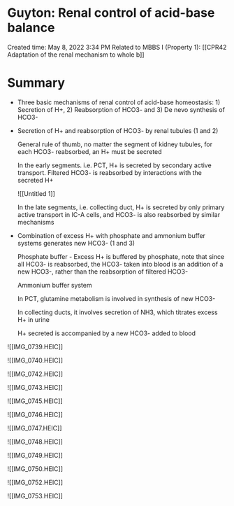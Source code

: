 # Guyton: Renal control of acid-base balance

Created time: May 8, 2022 3:34 PM
Related to MBBS I (Property 1): [[CPR42 Adaptation of the renal mechanism to whole b]]

# Summary

- Three basic mechanisms of renal control of acid-base homeostasis: 1) Secretion of H+, 2) Reabsorption of HCO3- and 3) De nevo synthesis of HCO3-
- Secretion of H+ and reabsorption of HCO3- by renal tubules (1 and 2)
    
    General rule of thumb, no matter the segment of kidney tubules, for each HCO3- reabsorbed, an H+ must be secreted
    
    In the early segments. i.e. PCT, H+ is secreted by secondary active transport. Filtered HCO3- is reabsorbed by interactions with the secreted H+
    
    ![[Untitled 1]]
    
    In the late segments, i.e. collecting duct, H+ is secreted by only primary active transport in IC-A cells, and HCO3- is also reabsorbed by similar mechanisms
    
- Combination of excess H+ with phosphate and ammonium buffer systems generates new HCO3- (1 and 3)
    
    Phosphate buffer - Excess H+ is buffered by phosphate, note that since all HCO3- is reabsorbed, the HCO3- taken into blood is an addition of a new HCO3-, rather than the reabsorption of filtered HCO3-
    
    Ammonium buffer system
    
    In PCT, glutamine metabolism is involved in synthesis of new HCO3-
    
    In collecting ducts, it involves secretion of NH3, which titrates excess H+ in urine
    
    H+ secreted is accompanied by a new HCO3- added to blood
    

![[IMG_0739.HEIC]]

![[IMG_0740.HEIC]]

![[IMG_0742.HEIC]]

![[IMG_0743.HEIC]]

![[IMG_0745.HEIC]]

![[IMG_0746.HEIC]]

![[IMG_0747.HEIC]]

![[IMG_0748.HEIC]]

![[IMG_0749.HEIC]]

![[IMG_0750.HEIC]]

![[IMG_0752.HEIC]]

![[IMG_0753.HEIC]]